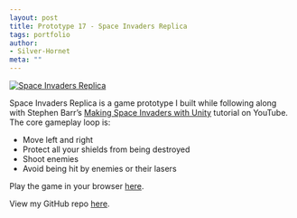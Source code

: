 ```yaml
---
layout: post
title: Prototype 17 - Space Invaders Replica
tags: portfolio
author:
- Silver-Hornet
meta: ""
---
```


[![Space Invaders Replica]({{site.url}}/space-invaders-replica.png)](https://play.unity.com/mg/other/stephen-barr-s-space-invaders-replica)

Space Invaders Replica is a game prototype I built while following along with Stephen Barr’s [Making Space Invaders with Unity](https://www.youtube.com/watch?v=cnfwNzpoIlA) tutorial on YouTube. The core gameplay loop is:

- Move left and right
- Protect all your shields from being destroyed
- Shoot enemies
- Avoid being hit by enemies or their lasers

Play the game in your browser [here](https://play.unity.com/mg/other/stephen-barr-s-space-invaders-replica).

View my GitHub repo [here](https://github.com/silver-hornet/space-invaders-replica).